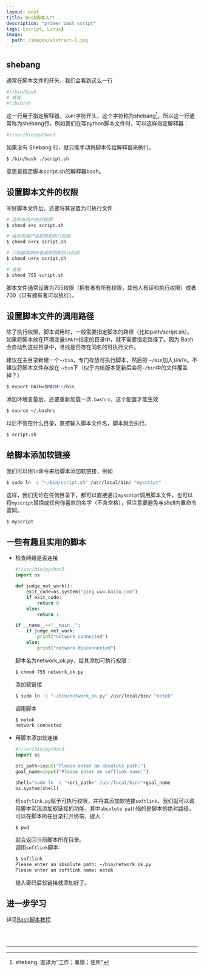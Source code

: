```yaml
---
layout: post
title: Bash脚本入门
description: "primer bash script"
tags: [script, Linux]
image:
  path: /images/abstract-1.jpg
---
```


## shebang

通常在脚本文件的开头，我们会看到这么一行

```bash
#!/bin/bash
# 或者
#!/bin/sh
```

这一行用于指定解释器，以`#!`字符开头，这个字符称为shebang[^1]，所以这一行通常称为shebang行，例如我们在写python脚本文件时，可以这样指定解释器：

```bash
#!/usr/bin/python3
```

如果没有 Shebang 行，就只能手动将脚本传给解释器来执行。

```bash
$ /bin/bash ./script.sh
```

意思是指定脚本script.sh的解释器bash。

## 设置脚本文件的权限

写好脚本文件后，还要将其设置为可执行文件

```bash
# 给所有用户执行权限
$ chmod a+x script.sh

# 给所有用户读权限和执行权限
$ chmod a+rx script.sh

# 只给脚本拥有者读权限和执行权限
$ chmod u+rx script.sh

# 或者
$ chmod 755 script.sh
```

脚本文件通常设置为755权限（拥有者有所有权限，其他人有读和执行权限）或者700（只有拥有者可以执行）。

## 设置脚本文件的调用路径

除了执行权限，脚本调用时，一般需要指定脚本的路径（比如path/script.sh）。如果将脚本放在环境变量`$PATH`指定的目录中，就不需要指定路径了。因为 Bash 会自动到这些目录中，寻找是否存在同名的可执行文件。

建议在主目录新建一个`~/bin`，专门存放可执行脚本，然后把 `~/bin`加入`$PATH`。不建议将脚本文件存放在`~/bin`下（似乎内核版本更新后会将`~/bin`中的文件覆盖掉？）

```bash
$ export PATH=$PATH:~/bin
```

添加环境变量后，还要重新加载一次`.bashrc`，这个配置才能生效

```bash
$ source ~/.bashrc
```

以后不管在什么目录，直接输入脚本文件名，脚本就会执行。

```bash
$ script.sh
```

## 给脚本添加软链接

我们可以用`ln`命令来给脚本添加软链接，例如

```bash
$ sudo ln -s "~/bin/script.sh" /usr/local/bin/ "myscript"
```

这样，我们无论在任何目录下，都可以直接通过`myscript`调用脚本文件，也可以将`myscript`替换成任何你喜欢的名字（不含空格），但注意要避免与shell内置命令雷同。

```bash
$ myscript
```

## 一些有趣且实用的脚本

- 检查网络是否连接

    ```python
    #!/usr/bin/python3
    import os

    def judge_net_work():
        exit_code=os.system("ping www.baidu.com")
        if exit_code:
            return 0
        else:
            return 1

    if __name__=="__main__":
        if judge_net_work:
            print("network connected")
        else:
            print("network disconnected")
    ```

    脚本名为network_ok.py，给其添加可执行权限：

    ```bash
    $ chmod 755 network_ok.py
    ```

    添加软链接

    ```bash
    $ sudo ln -s "~/bin/network_ok.py" /usr/local/bin/ "netok"
    ```

    调用脚本

    ```bash
    $ netok
    network connected
    ```

- 用脚本添加软连接

    ```python
    #!/usr/bin/python3
    import os

    ori_path=input("Please enter an absolute path:")
    goal_name=input("Please enter an softlink name:")

    shell="sudo ln -s "+ori_path+" /usr/local/bin/"+goal_name
    os.system(shell)
    ```

    给`softlink.py`赋予可执行权限，并将其添加软链接`softlink`，我们就可以调用脚本实现添加软链接的功能，其中`absolute path`指的是脚本的绝对路径，可以在脚本所在目录打开终端，键入：

    ```bash
    $ pwd
    ```
    就会返回当前脚本所在目录。  
    调用`softlink`脚本:

    ```bash
    $ softlink
    Please enter an absolute path: ~/bin/network_ok.py
    Please enter an softlink name: netok
    ```

    输入密码后软链接就添加好了。

## 进一步学习

详见[Bash脚本教程](https://wangdoc.com/bash/script.html)


<br/>
<br/>

___

[^1]: shebang: 直译为“工作；事情；住所”